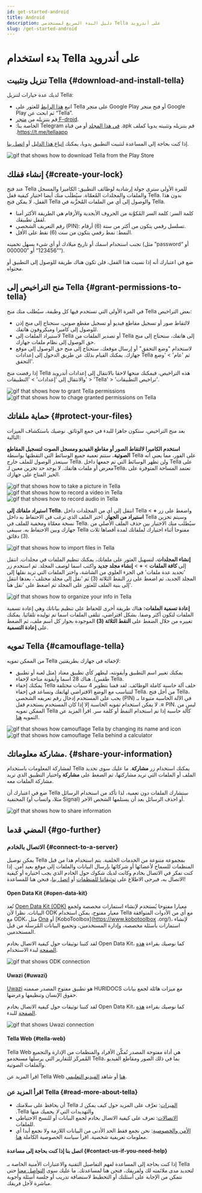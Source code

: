 ```yaml
---
id: get-started-android
title: Android
description: دليل البدء السريع لمستخدمي Tella على أندرويد
slug: /get-started-android
---
```


# بدء استخدام Tella على أندرويد

## تنزيل وتثبيت Tella {#download-and-install-tella}

لديك عدة خيارات لتنزيل Tella:
- اتبع [هذا الرابط](https://play.google.com/store/apps/details?id=org.hzontal.tella&hl=en&gl=US&pli=1) للعثور على Tella على متجر Google Play أو فتح متجر Google Play ثم ابحث عن “Tella”.
- قم بتنزيله من [متجر F-droid](https://f-droid.org/en/packages/org.hzontal.tellaFOSS/).
- ‫قم بتنزيله وتثبيته يدويا كملف ‎.apk [في هذا المجلد](https://web.tresorit.com/l/JgMjK#FV9IoIZdDxwAUPqtupJzsQ) أو من قناة Telegram الخاصة بنا: https://t.me/tellaapp.

إذا كنت بحاجة إلى المساعدة لتثبيت التطبيق يدويا، يمكنك [اتباع هذا الدليل](/video-tutorials#manual-installation-of-tella) أو [اتصل بنا](/contact-us).

<div class="gifs">
    <img src={require("@site/static/img/getting-started/android/find-tella.gif").default} alt="gif that shows how to download Tella from the Play Store" title="find and download gif" />
</div>



## إنشاء قفلك {#create-your-lock}

عند فتح Tella للمرة الأولى سترى جولة إرشادية لوظائف التطبيق: الكاميرا والمسجل والملفات والمجلدات المُعمّاة. سيُطلَب منك أيضا اختيار كيفية قفل Tella. بدون هذا القفل، لا يمكن فتح Tella والوصول إلى أي من الملفات المُخزَّنة في Tella.
- كلمة السر: كلمة السر المُكوَّنة من الحروف الأبجدية والأرقام هي الطريقة الأكثر أمنا لقفل تطبيقك.
- رقم التعريف الشخصي (PIN): تسلسل رقمي يتكون من أكثر من ستة (6) أرقام.
- النمط: نمط رقمي يتكون من ست (6) نقط على الأقل.

تجنب استخدام اسمك أو تاريخ ميلادك أو أي شيء يسهل تخمينه (مثل ”password“ أو ”123456“ أو ”000000“).

ضع في اعتبارك أنه إذا نسيت هذا القفل، فلن تكون هناك طريقة للوصول إلى التطبيق أو محتواه.





## منح التراخيص إلى Tella  {#grant-permissions-to-tella}
في المرة الأولى التي تستخدم فيها كل وظيفة، سيُطلب منك منح Tella بعض التراخيص:
- لالتقاط صور أو تسجيل مقاطع فيديو أو تسجيل مقطع صوتي، ستحتاج إلى منح إذن للوصول إلى كاميرا وميكروفون هاتفك.
- لاستيراد الملفات إلى Tella أو تصدير الملفات من Tella إلى هاتفك، ستحتاج إلى منح حق الوصول إلى نظام ملفات جهازك.
- لاستخدام "وضع التحقق" أو إرسال موقعك، ستحتاج إلى منح حق الوصول إلى موقع جهازك. يمكنك القيام بذلك عن طريق الدخول إلى إعدادات Tella ثم 'عام' > 'وضع التحقق'.

إذا رفضت منح Tella هذه التراخيص، فيمكنك منحها لاحقا بالانتقال إلى إعدادات أندرويد والانتقال إلى 'إعدادات' > 'التطبيقات' > 'Tella' > 'تراخيص التطبيقات'.

<div class="gifs">
    <img src={require("@site/static/img/getting-started/android/permissions.gif").default} alt="gif that shows how to grant Tella permissions" title="grating permission gif" />
    <img src={require("@site/static/img/getting-started/android/permissions-change.gif").default} alt="gif that shows how to chage granted permissions on Tella" title="change the granted permission" />
</div>



## حماية ملفاتك {#protect-your-files}
بعد منح التراخيص، ستكون جاهزا للبدء في جمع الوثائق. نوصيك باستكشاف الميزات التالية:

**استخدم الكاميرا لالتقاط الصور أو مقاطع الفيديو ومسجل الصوت لتسجيل المقاطع الصوتية.** ستتم تعمية جميع الوسائط التي التقطتها بواسطة Tella على الفور، مما يعني أنه سيتعذر الوصول للملف خارج Tella. ولن تظهر الوسائط التي تم جمعها داخل Tella على معرض أو ملفات هاتفك. لا يوجد حد تخزين معين لـTella، تعتمد المساحة المتوفرة على الحيز المتاح على جهازك.

<div class="gifs">
  <img src={require("@site/static/img/getting-started/android/picture.gif").default} alt="gif that shows how to take a picture in Tella" title="take a picture in Tella" />
  <img src={require("@site/static/img/getting-started/android/video.gif").default} alt="gif that shows how to record a video in Tella" title="video recording in Tella" />
  <img src={require("@site/static/img/getting-started/android/audio.gif").default} alt="gif that shows how to record audio in Tella" title="audio recording in Tella" />
</div>



**استيراد ملفاتك إلى Tella.** انتقل إلى أي من المجلدات داخل Tella واضغط على زر **+** > **استيراد من الجهاز**. اختر الملف الذي ترغب في الاحتفاظ به داخل Tella وسيتم تخزين نسخة معمّاة ومخفية للملف في Tella. سيُطلب منك الاختيار بين حذف الملف الأصلي من جهازك وبين الاحتفاظ به. سيبقى Tella مفتوحا أثناء اختيارك لملفاتك لمدة أقصاها ثلاث (3) دقائق.

<div class="gifs">
    <img src={require("@site/static/img/getting-started/android/import.gif").default} alt="gif that shows how to import files in Tella" title="import files in Tella" />
</div>



**إنشاء المجلدات.** لتسهيل العثور على ملفاتك، يمكنك تنظيم الملفات في مجلدات. انتقل إلى **كافة الملفات** > **+** > **إنشاء مجلد جديد** واكتب اسما لوصف المجلد. ثم استخدم زر 'تحديد عدة ملفات' في الجزء العلوي من الشاشة، واختر الملفات التي تريد نقلها إلى المجلد الجديد، ثم اضغط على زر النقط الثلاثة (3) ثم 'نقل إلى مجلد مختلف'، بعدها انتقل إلى بنية الملف للعثور على المجلد ثم اضغط على 'نقل هنا'.

<div class="gifs">
    <img src={require("@site/static/img/getting-started/android/folders-rename.gif").default} alt="gif that shows how to organize your info in Tella" title="organize files in Tella" />
</div>

**إعادة تسمية الملفات:** هناك طريقة أخرى للحفاظ على تنظيم بياناتك وهي إعادة تسمية الملفات لتكون أكثر وصفا. بشكل افتراضي، تتلقى الملفات اسما تم توليده تلقائيا. يمكنك تغييره من خلال الضغط على **النقط الثلاثة (3)** الموجودة بجوار كل اسم ملف، ثم الضغط على **إعادة التسمية**.




## تمويه Tella {#camouflage-tella}
من الممكن تمويه Tella لإخفائه في جهازك بطريقتين:
- يمكنك تغيير اسم التطبيق وأيقونته، ليظهر كأي تطبيق معتاد (مثل لعبة أو تطبيق طقس). هناك 28 اسما وأيقونة متاحة لإخفاء Tella.
- يمكنك إخفاء Tella خلف آلة حاسبة كاملة الوظائف. لقد قمنا بتطوير 4 سمات مختلفة لتتناسب مع الوضع الافتراضي لهاتفك وتساعد في إخفاء Tella. من أجل فتح Tella، يجب على المستخدم إدخال رقم تعريفه الشخصي (PIN) في الآلة الحاسبة متبوعا بـ **=**. لا يمكن استخدام تمويه الحاسبة إلا إذا كان المستخدم يستخدم قفل PIN. ليس من الممكن تمويه Tella كآلة حاسبة إذا تم استخدام النمط أو كلمة سر.
اقرأ المزيد عن التمويه [هنا](/features#camouflage).

<div class="gifs">
    <img src={require("@site/static/img/getting-started/android/camouflage-icon.gif").default} alt="gif that shows how camouflage Tella by changing its name and icon" title="camouflage Tella changing its icon" />
    <img src={require("@site/static/img/getting-started/android/camouflage-calc.gif").default} alt="gif that shows how camouflage Tella behind a calculator" title="camouflage Tella with a calculator" />
</div>



## مشاركة معلوماتك. {#share-your-information}
لمشاركة المعلومات باستخدام Tella يمكنك استخدام زر **مشاركة**. ما عليك سوى تحديد الملف أو الملفات التي تريد مشاركتها، ثم الضغط على **مشاركة** واختيار التطبيق الذي تريد مشاركة الملفات معه.

ضع في اعتبارك أن Tella ستشارك الملفات دون تعمية، لذا تأكد من استخدام الرسائل المختفية (مثلا، واتساب أو Signal) أو احذف الرسائل بعد أن يستلمها الشخص الآخر.

<div class="gifs">
    <img src={require("@site/static/img/getting-started/android/share.gif").default} alt="gif that shows how to share information" title="share information with third party apps" />
</div>



## المضي قدما {#go-further}
### الاتصال بالخادم {#connect-to-a-server}
يمكن توصيل Tella بمجموعة متنوعة من الخدمات الخلفية. يتم استخدام هذا من قبل المنظمات للسماح لأعضائها أو شركائها بإرسال البيانات والملفات إلى موقع بعيد آمن. إذا كنت تفكر في الاتصال بخادم وكانت لديك شكوك حول الخادم الذي يجب اختياره أو كيفية الاتصال به، فيرجى الاطلاع على [توثيقاتنا للمنظمات](/for-organizations) أو [اتصل بنا](/contact-us)، فنحن هنا للمساعدة!



#### Open Data Kit {#open-data-kit}

تُعد [Open Data Kit (ODK)](https://getodk.org/) معيارا مفتوحا يُستخدم لإنشاء استمارات مخصصة ولجمع البيانات. نظرا لأن ODK معيار مفتوح، يمكن استخدام Tella مع أي من الأدوات المتوافقة مع ODK، مثل [Ona](https://ona.io/home/) أو [KoboToolbox](https://www.kobotoolbox .org/)، لإنشاء استمارات بأسئلة مخصصة، وإدارة المستخدمين، وتجميع البيانات المُرسلَة من قبل المستخدمين.

لقد كتبنا توثيقات حول كيفية الاتصال بخادم Open Data Kit، كما نوصيك بقراءة [هذه الصفحة](/odk) لبدء الاستخدام.


<div class="gifs">
    <img src={require("@site/static/img/getting-started/android/kobo.gif").default} alt="gif that shows ODK connection" title="ODK connection" />
</div>

#### Uwazi {#uwazi}
[Uwazi](https://uwazi.io/) هو تطبيق مفتوح المصدر صممته HURIDOCS مع ميزات هائلة لجمع بيانات حقوق الإنسان وتنظيمها وعرضها.

لقد كتبنا توثيقات حول كيفية الاتصال بخادم Open Data Kit، كما نوصيك بقراءة [هذه الصفحة](/uwazi) للبدء.

<div class="gifs">
    <img src={require("@site/static/img/getting-started/android/uwazi.gif").default} alt="gif that shows Uwazi connection" title="Uwazi connection" />
</div>

#### Tella Web {#tella-web}
Tella Web هي أداة مفتوحة المصدر تُمكِّن الأفراد والمنظمات من الإدارة والتجميع المُمركَز للتقارير التي يرسلها مستخدمو Tella، بما في ذلك الصور ومقاطع الفيديو والملفات الصوتية.

اقرأ المزيد عن Tella Web [هنا](/tella-web) أو شاهد [الفيديو التعليمي](/video-tutorials#tella-web).



### اقرأ المزيد عن Tella {#read-more-about-tella}
- ‫[الميزات](/features): تعرَّف على المزيد حول كيف يمكن لـ Tella أن يحافظ على سلامتك والتهديدات التي _لا_ يحميك منها Tella.
- [الاتصالات](/for-organizations): تعرف على كيفية الاتصال بخادم لجمع البيانات أو للنسخ الاحتياطي للملفات.
- [الأمن والخصوصية](/security-and-privacy): نحن نجمع فقط الحد الأدنى من البيانات اللازمة ولا نجمع أبدا أي معلومات تعريفية شخصية. اقرأ سياسة الخصوصية الكاملة [هنا](/privacy).

#### اتصل بنا إذا كنت بحاجة إلى مساعدة {#contact-us-if-you-need-help}
إذا كنت بحاجة إلى المساعدة لفهم التفاصيل التقنية والاعتبارات الأمنية الخاصة بـ Tella لتحديد مدى ملائمته لك ولفريقك، فنحن هنا لمساعدتك. ما عليك سوى [التواصل معنا](/contact-us) حتى نتمكن من الإجابة على أسئلتك أو التخطيط لاستضافة تدريب أو جلسة أسئلة وأجوبة مباشرة لأجل فريقك.
